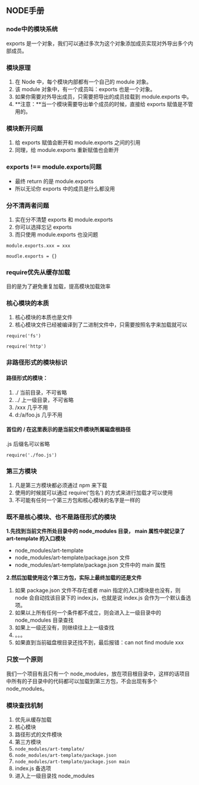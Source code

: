 ## NODE手册

### node中的模块系统

exports 是一个对象，我们可以通过多次为这个对象添加成员实现对外导出多个内部成员。

### 模块原理

1. 在 Node 中，每个模块内部都有一个自己的 module 对象。
2. 该 module 对象中，有一个成员叫：exports 也是一个对象。
3. 如果你需要对外导出成员，只需要把导出的成员挂载到 module.exports 中。
4. **注意：**当一个模块需要导出单个成员的时候，直接给 exports 赋值是不管用的。

### 模块断开问题

1. 给 exports 赋值会断开和 module.exports 之间的引用
2. 同理，给 module.exports 重新赋值也会断开

### exports !== module.exports问题

- 最终 return 的是 module.exports
- 所以无论你 exports 中的成员是什么都没用

### 分不清两者问题

1. 实在分不清楚 exports 和 module.exports
2. 你可以选择忘记 exports
3. 而只使用 module.exports 也没问题

`module.exports.xxx = xxx`

`moudle.exports = {}`

### require优先从缓存加载

目的是为了避免重复加载，提高模块加载效率

### 核心模块的本质

1. 核心模块的本质也是文件
2. 核心模块文件已经被编译到了二进制文件中，只需要按照名字来加载就可以

`require('fs')`

`require('http')`

### 非路径形式的模块标识

#### 路径形式的模块：

1.  ./ 当前目录，不可省略
2.  ../ 上一级目录，不可省略
3.  /xxx 几乎不用
4.  d:/a/foo.js 几乎不用

####  首位的 / 在这里表示的是当前文件模块所属磁盘根路径

 .js 后缀名可以省略

`require('./foo.js')`

### 第三方模块

1. 凡是第三方模块都必须通过 npm 来下载
2. 使用的时候就可以通过 require('包名') 的方式来进行加载才可以使用
3. 不可能有任何一个第三方包和核心模块的名字是一样的

### 既不是核心模块、也不是路径形式的模块

  **1.先找到当前文件所处目录中的 node_modules 目录，  main 属性中就记录了 art-template 的入口模块**

-   node_modules/art-template
-   node_modules/art-template/package.json 文件
-   node_modules/art-template/package.json 文件中的 main 属性

 **2.然后加载使用这个第三方包，实际上最终加载的还是文件**

1.   如果 package.json 文件不存在或者 main 指定的入口模块是也没有，则 node 会自动找该目录下的 index.js，也就是说 index.js 会作为一个默认备选项。
2.   如果以上所有任何一个条件都不成立，则会进入上一级目录中的 node_modules 目录查找
3.   如果上一级还没有，则继续往上上一级查找
4.   。。。
5.   如果直到当前磁盘根目录还找不到，最后报错：can not find module xxx

### 只放一个原则

我们一个项目有且只有一个 node_modules，放在项目根目录中，这样的话项目中所有的子目录中的代码都可以加载到第三方包，不会出现有多个 node_modules。

### 模块查找机制

1.   优先从缓存加载
2.   核心模块
3.   路径形式的文件模块
4.   第三方模块
5.    `node_modules/art-template/`
6.    `node_modules/art-template/package.json`
7.    `node_modules/art-template/package.json main`
8.    index.js 备选项
9.    进入上一级目录找 node_modules

   
